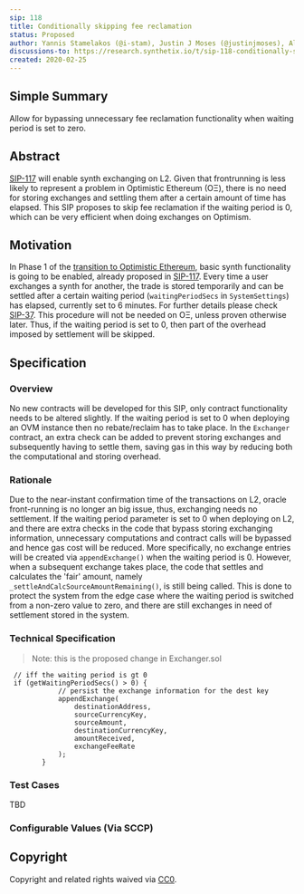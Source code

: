 ```yaml
---
sip: 118
title: Conditionally skipping fee reclamation
status: Proposed
author: Yannis Stamelakos (@i-stam), Justin J Moses (@justinjmoses), Alejandro Santander (@ajsantander)
discussions-to: https://research.synthetix.io/t/sip-118-conditionally-skipping-fee-reclamation/327
created: 2020-02-25
---
```


## Simple Summary

<!--"If you can't explain it simply, you don't understand it well enough." Simply describe the outcome the proposed changes intends to achieve. This should be non-technical and accessible to a casual community member.-->

Allow for bypassing unnecessary fee reclamation functionality when waiting period is set to zero.

## Abstract

<!--A short (~200 word) description of the proposed change, the abstract should clearly describe the proposed change. This is what *will* be done if the SIP is implemented, not *why* it should be done or *how* it will be done. If the SIP proposes deploying a new contract, write, "we propose to deploy a new contract that will do x".-->

[SIP-117](./sip-117.md) will enable synth exchanging on L2. Given that frontrunning is less likely to represent a problem in Optimistic Ethereum (OΞ), there is no need for storing exchanges and settling them after a certain amount of time has elapsed. This SIP proposes to skip fee reclamation if the waiting period is 0, which can be very efficient when doing exchanges on Optimism.

## Motivation

<!--This is the problem statement. This is the *why* of the SIP. It should clearly explain *why* the current state of the protocol is inadequate.  It is critical that you explain *why* the change is needed, if the SIP proposes changing how something is calculated, you must address *why* the current calculation is innaccurate or wrong. This is not the place to describe how the SIP will address the issue!-->

In Phase 1 of the [transition to Optimistic Ethereum](https://blog.synthetix.io/the-optimistic-ethereum-transition), basic synth functionality is going to be enabled, already proposed in [SIP-117](./sip-117.md). Every time a user exchanges a synth for another, the trade is stored temporarily and can be settled after a certain waiting period (`waitingPeriodSecs` in `SystemSettings`) has elapsed, currently set to 6 minutes. For further details please check [SIP-37](./sip-37.md). This procedure will not be needed on OΞ, unless proven otherwise later. Thus, if the waiting period is set to 0, then part of the overhead imposed by settlement will be skipped.

## Specification

<!--The specification should describe the syntax and semantics of any new feature, there are five sections
1. Overview
2. Rationale
3. Technical Specification
4. Test Cases
5. Configurable Values
-->

### Overview

<!--  -->
<!--This is a high level overview of *how* the SIP will solve the problem. The overview should clearly describe how the new feature will be implemented.-->

No new contracts will be developed for this SIP, only contract functionality needs to be altered slightly. If the waiting period is set to 0 when deploying an OVM instance then no rebate/reclaim has to take place. In the `Exchanger` contract, an extra check can be added to prevent storing exchanges and subsequently having to settle them, saving gas in this way by reducing both the computational and storing overhead.

### Rationale

<!--This is where you explain the reasoning behind how you propose to solve the problem. Why did you propose to implement the change in this way, what were the considerations and trade-offs. The rationale fleshes out what motivated the design and why particular design decisions were made. It should describe alternate designs that were considered and related work. The rationale may also provide evidence of consensus within the community, and should discuss important objections or concerns raised during discussion.-->

Due to the near-instant confirmation time of the transactions on L2, oracle front-running is no longer an big issue, thus, exchanging needs no settlement. If the waiting period parameter is set to 0 when deploying on L2, and there are extra checks in the code that bypass storing exchanging information, unnecessary computations and contract calls will be bypassed and hence gas cost will be reduced. More specifically, no exchange entries will be created via `appendExchange()` when the waiting period is 0. However, when a subsequent exchange takes place, the code that settles and calculates the 'fair' amount, namely `_settleAndCalcSourceAmountRemaining()`, is still being called. This is done to protect the system from the edge case where the waiting period is switched from a non-zero value to zero, and there are still exchanges in need of settlement stored in the system.

### Technical Specification

<!--The technical specification should outline the public API of the changes proposed. That is, changes to any of the interfaces Synthetix currently exposes or the creations of new ones.-->

> Note: this is the proposed change in Exchanger.sol

```solidity
 // iff the waiting period is gt 0
 if (getWaitingPeriodSecs() > 0) {
            // persist the exchange information for the dest key
            appendExchange(
                destinationAddress,
                sourceCurrencyKey,
                sourceAmount,
                destinationCurrencyKey,
                amountReceived,
                exchangeFeeRate
            );
        }
```

### Test Cases

<!--Test cases for an implementation are mandatory for SIPs but can be included with the implementation..-->

TBD

### Configurable Values (Via SCCP)

<!--Please list all values configurable via SCCP under this implementation.-->

## Copyright

Copyright and related rights waived via [CC0](https://creativecommons.org/publicdomain/zero/1.0/).
